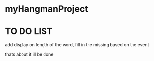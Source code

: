 # myHangmanProject

# TO DO LIST

add display on length of the word, fill in the missing based on the event

thats about it ill be done